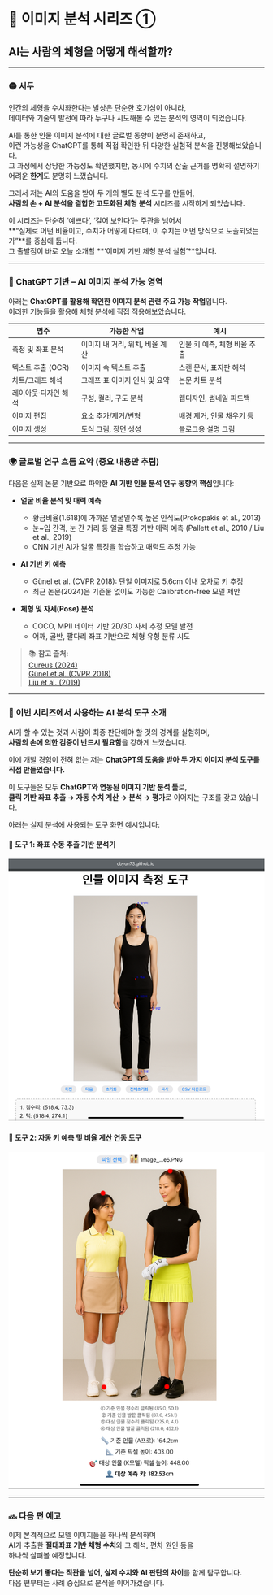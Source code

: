 
# 📌 이미지 분석 시리즈 ①  
## AI는 사람의 체형을 어떻게 해석할까?

---

### 🟡 서두

인간의 체형을 수치화한다는 발상은 단순한 호기심이 아니라,  
데이터와 기술의 발전에 따라 누구나 시도해볼 수 있는 분석의 영역이 되었습니다.

AI를 통한 인물 이미지 분석에 대한 글로벌 동향이 분명히 존재하고,  
이런 가능성을 ChatGPT를 통해 직접 확인한 뒤 다양한 실험적 분석을 진행해보았습니다.  
그 과정에서 상당한 가능성도 확인했지만, 동시에 수치의 산출 근거를 명확히 설명하기 어려운 **한계**도 분명히 느꼈습니다.

그래서 저는 AI의 도움을 받아 두 개의 별도 분석 도구를 만들어,  
**사람의 손 + AI 분석을 결합한 고도화된 체형 분석** 시리즈를 시작하게 되었습니다.

이 시리즈는 단순히 ‘예쁘다’, ‘길어 보인다’는 주관을 넘어서  
**“실제로 어떤 비율이고, 수치가 어떻게 다르며, 이 수치는 어떤 방식으로 도출되었는가”**를 중심에 둡니다.  
그 출발점이 바로 오늘 소개할 **‘이미지 기반 체형 분석 실험’**입니다.

---

### 🧠 ChatGPT 기반 – AI 이미지 분석 가능 영역

아래는 **ChatGPT를 활용해 확인한 이미지 분석 관련 주요 가능 작업**입니다.  
이러한 기능들을 활용해 체형 분석에 직접 적용해보았습니다.

| 범주 | 가능한 작업 | 예시 |
|------|--------------|------|
| 측정 및 좌표 분석 | 이미지 내 거리, 위치, 비율 계산 | 인물 키 예측, 체형 비율 추출 |
| 텍스트 추출 (OCR) | 이미지 속 텍스트 추출 | 스캔 문서, 표지판 해석 |
| 차트/그래프 해석 | 그래프·표 이미지 인식 및 요약 | 논문 차트 분석 |
| 레이아웃·디자인 해석 | 구성, 컬러, 구도 분석 | 웹디자인, 썸네일 피드백 |
| 이미지 편집 | 요소 추가/제거/변형 | 배경 제거, 인물 채우기 등 |
| 이미지 생성 | 도식 그림, 장면 생성 | 블로그용 설명 그림 |

---

### 🌍 글로벌 연구 흐름 요약 (중요 내용만 추림)

다음은 실제 논문 기반으로 파악한 **AI 기반 인물 분석 연구 동향의 핵심**입니다:

- **얼굴 비율 분석 및 매력 예측**  
  - 황금비율(1.618)에 가까운 얼굴일수록 높은 인식도(Prokopakis et al., 2013)  
  - 눈~입 간격, 눈 간 거리 등 얼굴 특징 기반 매력 예측 (Pallett et al., 2010 / Liu et al., 2019)  
  - CNN 기반 AI가 얼굴 특징을 학습하고 매력도 추정 가능

- **AI 기반 키 예측**  
  - Günel et al. (CVPR 2018): 단일 이미지로 5.6cm 이내 오차로 키 추정  
  - 최근 논문(2024)은 기준물 없이도 가능한 Calibration-free 모델 제안

- **체형 및 자세(Pose) 분석**  
  - COCO, MPII 데이터 기반 2D/3D 자세 추정 모델 발전  
  - 어깨, 골반, 팔다리 좌표 기반으로 체형 유형 분류 시도

> 📚 **참고 출처:**  
> [Cureus (2024)](https://www.cureus.com/articles/199834)  
> [Günel et al. (CVPR 2018)](https://openaccess.thecvf.com/content_cvpr_2018/papers/Gunel_Estimation_of_Person_CVPR_2018_paper.pdf)  
> [Liu et al. (2019)](https://arxiv.org/abs/1909.03605)

---

### 🧪 이번 시리즈에서 사용하는 AI 분석 도구 소개

AI가 할 수 있는 것과 사람이 최종 판단해야 할 것의 경계를 실험하며,  
**사람의 손에 의한 검증이 반드시 필요함**을 강하게 느꼈습니다.

이에 개발 경험이 전혀 없는 저는 **ChatGPT의 도움을 받아 두 가지 이미지 분석 도구를 직접 만들었습니다.**

이 도구들은 모두 **ChatGPT와 연동된 이미지 기반 분석 툴**로,  
**클릭 기반 좌표 추출 → 자동 수치 계산 → 분석 → 평가**로 이어지는 구조를 갖고 있습니다.

아래는 실제 분석에 사용되는 도구 화면 예시입니다:

#### 🧩 도구 1: 좌표 수동 추출 기반 분석기  
![도구1](https://github.com/cbyun73/CBYun-Blog/blob/main/Image_analysis_tool_sample1.png)

#### 🧩 도구 2: 자동 키 예측 및 비율 계산 연동 도구  
![도구2](https://github.com/cbyun73/CBYun-Blog/blob/main/Image_analysis_tool_sample2.png)

---

### 🔜 다음 편 예고

이제 본격적으로 모델 이미지들을 하나씩 분석하며  
AI가 추출한 **절대좌표 기반 체형 수치**와 그 해석, 편차 원인 등을  
하나씩 살펴볼 예정입니다.

**단순히 보기 좋다는 직관을 넘어, 실제 수치와 AI 판단의 차이**를 함께 탐구합니다.  
다음 편부터는 사례 중심으로 분석을 이어가겠습니다.
